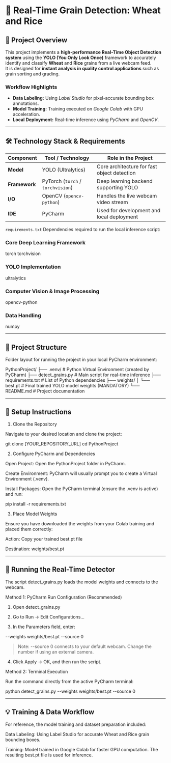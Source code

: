 # 🌾 Real-Time Grain Detection: Wheat and Rice

## **🎯 Project Overview**
This project implements a **high-performance Real-Time Object Detection system** using the **YOLO (You Only Look Once)** framework to accurately identify and classify **Wheat** and **Rice** grains from a live webcam feed.  
It is designed for **instant analysis in quality control applications** such as grain sorting and grading.

### Workflow Highlights
- **Data Labeling:** Using *Label Studio* for pixel-accurate bounding box annotations.  
- **Model Training:** Training executed on *Google Colab* with GPU acceleration.  
- **Local Deployment:** Real-time inference using *PyCharm* and *OpenCV*.

---

## 🛠️ Technology Stack & Requirements

| Component | Tool / Technology | Role in the Project |
|------------|-------------------|---------------------|
| **Model** | YOLO (Ultralytics) | Core architecture for fast object detection |
| **Framework** | PyTorch (`torch` / `torchvision`) | Deep learning backend supporting YOLO |
| **I/O** | OpenCV (`opencv-python`) | Handles the live webcam video stream |
| **IDE** | PyCharm | Used for development and local deployment |

`requirements.txt`
Dependencies required to run the local inference script:

### Core Deep Learning Framework
torch
torchvision

### YOLO Implementation
ultralytics

### Computer Vision & Image Processing
opencv-python

### Data Handling
numpy


---

## 📁 Project Structure
Folder layout for running the project in your local PyCharm environment:

PythonProject/
├── .venv/                   # Python Virtual Environment (created by PyCharm)
├── detect_grains.py         # Main script for real-time inference
├── requirements.txt         # List of Python dependencies
├── weights/
│   └── best.pt              # Final trained YOLO model weights (MANDATORY)
└── README.md                # Project documentation


---

## 🚀 Setup Instructions

1. Clone the Repository

Navigate to your desired location and clone the project:

git clone [YOUR_REPOSITORY_URL]
cd PythonProject

2. Configure PyCharm and Dependencies

Open Project: Open the PythonProject folder in PyCharm.

Create Environment: PyCharm will usually prompt you to create a Virtual Environment (.venv).

Install Packages:
Open the PyCharm terminal (ensure the .venv is active) and run:

pip install -r requirements.txt


3. Place Model Weights

Ensure you have downloaded the weights from your Colab training and placed them correctly:

Action: Copy your trained best.pt file

Destination: weights/best.pt



---

## 🏃 Running the Real-Time Detector

The script detect_grains.py loads the model weights and connects to the webcam.

Method 1: PyCharm Run Configuration (Recommended)

1. Open detect_grains.py


2. Go to Run → Edit Configurations...


3. In the Parameters field, enter:

--weights weights/best.pt --source 0

> Note: --source 0 connects to your default webcam. Change the number if using an external camera.




4. Click Apply → OK, and then run the script.



Method 2: Terminal Execution

Run the command directly from the active PyCharm terminal:

python detect_grains.py --weights weights/best.pt --source 0


---

## 💡 Training & Data Workflow

For reference, the model training and dataset preparation included:

Data Labeling: Using Label Studio for accurate Wheat and Rice grain bounding boxes.

Training: Model trained in Google Colab for faster GPU computation.
The resulting best.pt file is used for inference.